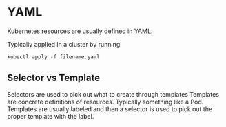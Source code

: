 # YAML

Kubernetes resources are usually defined in YAML.

Typically applied in a cluster by running:
```
kubectl apply -f filename.yaml
```

## Selector vs Template

Selectors are used to pick out what to create through templates
Templates are concrete definitions of resources.
Typically something like a Pod.
Templates are usually labeled and then a selector is used to pick out the proper template with the label.

